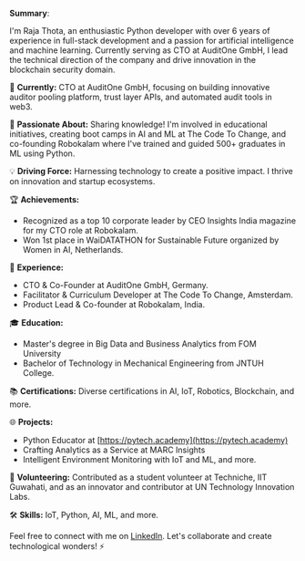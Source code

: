 **Summary**:

I'm Raja Thota, an enthusiastic Python developer with over 6 years of experience in full-stack development and a passion for artificial intelligence and machine learning. Currently serving as CTO at AuditOne GmbH, I lead the technical direction of the company and drive innovation in the blockchain security domain.

🔭 **Currently:** CTO at AuditOne GmbH, focusing on building innovative auditor pooling platform, trust layer APIs, and automated audit tools in web3.

🌱 **Passionate About:** Sharing knowledge! I'm involved in educational initiatives, creating boot camps in AI and ML at The Code To Change, and co-founding Robokalam where I've trained and guided 500+ graduates in ML using Python.

💡 **Driving Force:** Harnessing technology to create a positive impact. I thrive on innovation and startup ecosystems.

🏆 **Achievements:** 
- Recognized as a top 10 corporate leader by CEO Insights India magazine for my CTO role at Robokalam.
- Won 1st place in WaiDATATHON for Sustainable Future organized by Women in AI, Netherlands.

🚀 **Experience:** 
- CTO & Co-Founder at AuditOne GmbH, Germany.
- Facilitator & Curriculum Developer at The Code To Change, Amsterdam.
- Product Lead & Co-founder at Robokalam, India.

🎓 **Education:** 
- Master's degree in Big Data and Business Analytics from FOM University
- Bachelor of Technology in Mechanical Engineering from JNTUH College.

📚 **Certifications:** Diverse certifications in AI, IoT, Robotics, Blockchain, and more.

🌐 **Projects:** 
- Python Educator at [https://pytech.academy](https://pytech.academy) 
- Crafting Analytics as a Service at MARC Insights
- Intelligent Environment Monitoring with IoT and ML, and more.

🤝 **Volunteering:** Contributed as a student volunteer at Techniche, IIT Guwahati, and as an innovator and contributor at UN Technology Innovation Labs.

🛠️ **Skills:** IoT, Python, AI, ML, and more.

Feel free to connect with me on [LinkedIn](https://www.linkedin.com/in/thotaraja95). Let's collaborate and create technological wonders! ⚡
